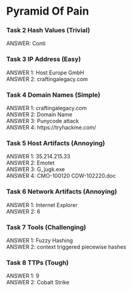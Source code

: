 <h1> Pyramid Of Pain </h1>

<h3> Task 2 Hash Values (Trivial) </h3>
  ANSWER: Conti

<h3> Task 3 IP Address (Easy) </h3>
  ANSWER 1: Host Europe GmbH <br/>
  ANSWER 2: craftingalegacy.com

<h3> Task 4  Domain Names (Simple) </h3>
  ANSWER 1: craftingalegacy.com <br/>
  ANSWER 2: Domain Name <br/>
  ANSWER 3: Punycode attack <br/>
  ANSWER 4: https://tryhackme.com/

<h3> Task 5 Host Artifacts (Annoying) </h3>
  ANSWER 1: 35.214.215.33 <br/>
  ANSWER 2: Emotet <br/>
  ANSWER 3: G_jugk.exe <br/>
  ANSWER 4: CMO-100120 CDW-102220.doc <br/>

<h3> Task 6 Network Artifacts (Annoying) </h3>
  ANSWER 1: Internet Explorer <br/> 
  ANSWER 2: 6 <br/> 

<h3> Task 7 Tools (Challenging) </h3>
  ANSWER 1: Fuzzy Hashing	 <br/>
  ANSWER 2: context triggered piecewise hashes <br/>
  
<h3> Task 8 TTPs (Tough) </h3>
  ANSWER 1: 9 <br/>
  ANSWER 2: Cobalt Strike <br/>

